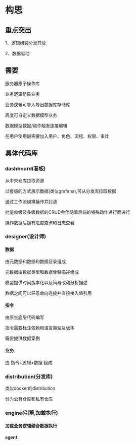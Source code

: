 # 构思

## 重点突出

1、逻辑组装分发开放

2、数据驱动

## 需要

服务器原子操作库

业务逻辑组装业务

业务逻辑可导入导出数据库存储库

高度可自定义数据模型业务

数据模型数据/动作触发连接编辑

在用户使用层需要加入用户、角色、流程、权限、审计

## 具体代码库

### dashboard(看板)

从中央仓库拉取资源

以套版的方式展示数据(类似grafana),可从分发库拉取数据

通过工作流编排操作并封装

批量单级及多级数据的CRUD会伴随着后端的特殊动作进行而进行

操作数据后拥有进度查询和日志查看

### designer(设计师)

#### 数据

由元数据和数据和数据目录组成

元数据由数据类型和数据骨骼描述组成

模型提供时间版本化以及简易改动分析描述

数据之间可以任意单向连接并直接接入值引用

#### 指令

由原生底层代码编写

指令需要标注依赖和语言类型及版本

需要提供数据案例

#### 业务

由 指令+逻辑+数据 组成

### distribution(分发库)

类似docker的distribution

分为公有仓库和私有仓库

### engine(引擎,加载执行)

#### 加载业务逻辑结合数据执行

#### agent
